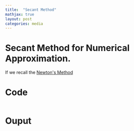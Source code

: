 ```yaml
---
title:  "Secant Method"
mathjax: true
layout: post
categories: media
---
```


# Secant Method for Numerical Approximation.
If we recall the [Newton's Method](https://surajpowar.github.io/Newton's-method)

# Code
```python3
```

# Ouput

